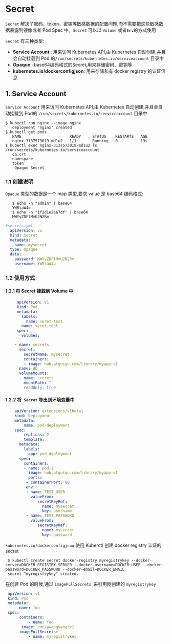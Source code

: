# Secret 

`Secret` 解决了密码、token、密钥等敏感数据的配置问题,而不需要把这些敏感数据暴露到镜像或者 Pod Spec
中。`Secret` 可以以 `Volume` 或者`Env`的方式使用

`Secret` 有三种类型:

- **Service Account** : 用来访问 Kubernetes API,由 Kubernetes 自动创建,并且会自动挂载到 Pod 的`/run/secrets/kubernetes.io/serviceaccount` 目录中
- **Opaque** : base64编码格式的Secret,用来存储密码、密钥等
-  **kubernetes.io/dockerconfigjson**: 用来存储私有 docker registry 的认证信息

## 1. Service Account
`Service Account` 用来访问 Kubernetes API,由 Kubernetes 自动创建,并且会自动挂载到 Pod的 `/run/secrets/kubernetes.io/serviceaccount` 目录中

```shell
$ kubectl run nginx --image nginx
   deployment "nginx" created
$ kubectl get pods
   NAME                     READY     STATUS    RESTARTS   AGE
   nginx-3137573019-md1u2   1/1       Running   0          13s
$ kubectl exec nginx-3137573019-md1u2 ls /run/secrets/kubernetes.io/serviceaccount
   ca.crt
   namespace
   token
	Opaque Secret
```

### 1.1 创建说明
`Opaque` 类型的数据是一个 map 类型,要求 value 是 base64 编码格式:

```shell
   $ echo -n "admin" | base64
   YWRtaW4=
   $ echo -n "1f2d1e2e67df" | base64
   MWYyZDFlMmU2N2Rm
```

```yaml
#secrets.yml
  apiVersion: v1
  kind: Secret
  metadata:
    name: mysecret
  type: Opaque
  data:
    password: MWYyZDFlMmU2N2Rm
    username: YWRtaW4=
```

### 1.2 使用方式

#### 1.2.1 将 Secret 挂载到 Volume 中

```yaml
     apiVersion: v1
     kind: Pod
     metadata:
       labels:
         name: seret-test
       name: seret-test
     spec:
       volumes:

    - name: secrets 
      secret:
        secretName: mysecret
        containers:
        - image: hub.atguigu.com/library/myapp:v1
      name: db
      volumeMounts:
      - name: secrets
        mountPath: "
        readOnly: true
```
#### 1.2.2 将` Secret` 导出到环境变量中

```yaml
    apiVersion: extensions/v1beta1
    kind: Deployment
    metadata:
        name: pod-deployment
    spec:
        replicas: 2
        template:
      metadata:
        labels:
          app: pod-deployment
      spec:
        containers:
        - name: pod-1
          image: hub.atguigu.com/library/myapp:v1
          ports:
         - containerPort: 80
         env:
         - name: TEST_USER
           valueFrom:
              secretKeyRef:
                name: mysecret
                key: username
         - name: TEST_PASSWORD
           valueFrom:
              secretKeyRef:
                name: mysecret
                key: password
```

`kubernetes.io/dockerconfigjson`
使用 Kuberctl  创建 docker registry 认证的 secret 

```shell
 $ kubectl create secret docker-registry myregistrykey --docker-server=DOCKER_REGISTRY_SERVER --docker-username=DOCKER_USER --docker-password=DOCKER_PASSWORD --docker-email=DOCKER_EMAIL
 secret "myregistrykey" created.
```


在创建 Pod 的时候,通过 `imagePullSecrets `来引用刚创建的 `myregistrykey`

```yaml
 apiVersion: v1
 kind: Pod
 metadata:
      name: foo
 spec:
      containers:
          - name: foo
       image: roc/awangyang:v1
      imagePullSecrets:
          - name: myregistrykey
```